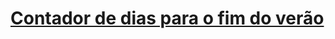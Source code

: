 <a href="https://contador-theta-umber.vercel.app/" target="blank">
    <h1>Contador de dias para o fim do verão</h1>
</a>